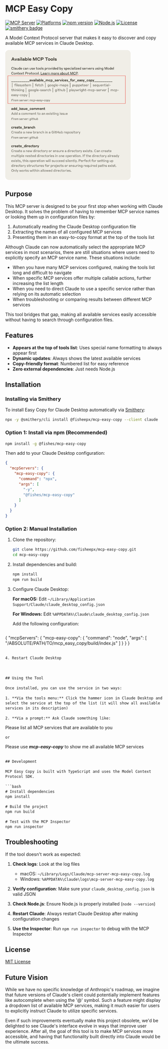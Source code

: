 # MCP Easy Copy

[![MCP Server](https://badge.mcpx.dev?type=server)](https://modelcontextprotocol.io)
[![Platforms](https://img.shields.io/badge/platforms-macOS%20%7C%20Windows-lightgrey)](https://claude.ai/download)
[![npm version](https://img.shields.io/npm/v/@fishes/mcp-easy-copy)](https://www.npmjs.com/package/@fishes/mcp-easy-copy)
[![Node.js](https://img.shields.io/badge/node-%3E%3D14.0.0-brightgreen)](https://nodejs.org)
[![License](https://img.shields.io/badge/license-MIT-blue.svg)](LICENSE)
[![smithery badge](https://smithery.ai/badge/@fisheepx/mcp-easy-copy)](https://smithery.ai/server/@fisheepx/mcp-easy-copy)

A Model Context Protocol server that makes it easy to discover and copy available MCP services in Claude Desktop.

<img src="docs/images/screenshot.png" alt="MCP Easy Copy in action" width="400"/>

## Purpose

This MCP server is designed to be your first stop when working with Claude Desktop. It solves the problem of having to remember MCP service names or looking them up in configuration files by:

1. Automatically reading the Claude Desktop configuration file
2. Extracting the names of all configured MCP services
3. Presenting them in an easy-to-copy format at the top of the tools list

Although Claude can now automatically select the appropriate MCP services in most scenarios, there are still situations where users need to explicitly specify an MCP service name. These situations include:

- When you have many MCP services configured, making the tools list long and difficult to navigate
- When specific MCP services offer multiple callable actions, further increasing the list length
- When you need to direct Claude to use a specific service rather than relying on its automatic selection
- When troubleshooting or comparing results between different MCP services

This tool bridges that gap, making all available services easily accessible without having to search through configuration files.

## Features

- **Appears at the top of tools list**: Uses special name formatting to always appear first
- **Dynamic updates**: Always shows the latest available services
- **Copy-friendly format**: Numbered list for easy reference
- **Zero external dependencies**: Just needs Node.js

## Installation

### Installing via Smithery

To install Easy Copy for Claude Desktop automatically via [Smithery](https://smithery.ai/server/@fisheepx/mcp-easy-copy):

```bash
npx -y @smithery/cli install @fisheepx/mcp-easy-copy --client claude
```

### Option 1: Install via npm (Recommended)

```bash
npm install -g @fishes/mcp-easy-copy
```

Then add to your Claude Desktop configuration:

```json
{
  "mcpServers": {
    "mcp-easy-copy": {
      "command": "npx",
      "args": [
        "-y",
        "@fishes/mcp-easy-copy"
      ]
    }
  }
}
```

### Option 2: Manual Installation

1. Clone the repository:
   ```bash
   git clone https://github.com/fisheepx/mcp-easy-copy.git
   cd mcp-easy-copy
   ```

2. Install dependencies and build:
   ```bash
   npm install
   npm run build
   ```

3. Configure Claude Desktop:
   
   **For macOS:**
   Edit `~/Library/Application Support/Claude/claude_desktop_config.json`
   
   **For Windows:**
   Edit `%APPDATA%\Claude\claude_desktop_config.json`
   
   Add the following configuration:
   ```json
{
   "mcpServers": {
   "mcp-easy-copy": {
   "command": "node",
   "args": [
   "/ABSOLUTE/PATH/TO/mcp_easy_copy/build/index.js"
   ]
   }
   }
}
```

4. Restart Claude Desktop



## Using the Tool

Once installed, you can use the service in two ways:

1. **Via the tools menu:** Click the hammer icon in Claude Desktop and select the service at the top of the list (it will show all available services in its description)

2. **Via a prompt:** Ask Claude something like:
   ```
   Please list all MCP services that are available to you
   ```
   or
   ```
   Please use _________mcp-easy-copy_________ to show me all available MCP services
   ```

## Development

MCP Easy Copy is built with TypeScript and uses the Model Context Protocol SDK.

```bash
# Install dependencies
npm install

# Build the project
npm run build

# Test with the MCP Inspector
npm run inspector
```

## Troubleshooting

If the tool doesn't work as expected:

1. **Check logs**: Look at the log files
   - macOS: `~/Library/Logs/Claude/mcp-server-mcp-easy-copy.log`
   - Windows: `%APPDATA%\Claude\logs\mcp-server-mcp-easy-copy.log`

2. **Verify configuration**: Make sure your `claude_desktop_config.json` is valid JSON

3. **Check Node.js**: Ensure Node.js is properly installed (`node --version`)

4. **Restart Claude**: Always restart Claude Desktop after making configuration changes

5. **Use the Inspector**: Run `npm run inspector` to debug with the MCP Inspector

## License

[MIT License](LICENSE)

## Future Vision

While we have no specific knowledge of Anthropic's roadmap, we imagine that future versions of Claude's client could potentially implement features like autocomplete when using the '@' symbol. Such a feature might display a dropdown list of available MCP services, making it much easier for users to explicitly instruct Claude to utilize specific services.

Even if such improvements eventually make this project obsolete, we'd be delighted to see Claude's interface evolve in ways that improve user experience. After all, the goal of this tool is to make MCP services more accessible, and having that functionality built directly into Claude would be the ultimate success.